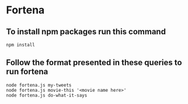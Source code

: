 # Fortena

## To install npm packages run this command


```
npm install
```

## Follow the format presented in these queries to run fortena


```
node fortena.js my-tweets
node fortena.js movie-this '<movie name here>'
node fortena.js do-what-it-says 
```
